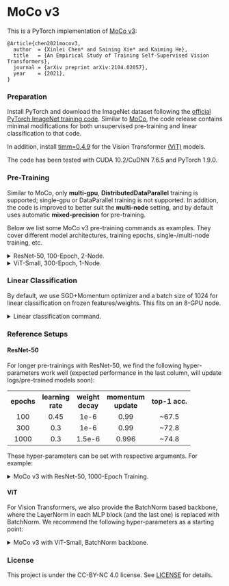# MoCo v3

This is a PyTorch implementation of [MoCo v3](https://arxiv.org/abs/2104.02057):
```
@Article{chen2021mocov3,
  author  = {Xinlei Chen* and Saining Xie* and Kaiming He},
  title   = {An Empirical Study of Training Self-Supervised Vision Transformers},
  journal = {arXiv preprint arXiv:2104.02057},
  year    = {2021},
}
```

### Preparation

Install PyTorch and download the ImageNet dataset following the [official PyTorch ImageNet training code](https://github.com/pytorch/examples/tree/master/imagenet). Similar to [MoCo](https://github.com/facebookresearch/moco), the code release contains minimal modifications for both unsupervised pre-training and linear classification to that code. 

In addition, install [timm=0.4.9](https://github.com/rwightman/pytorch-image-models) for the Vision Transformer [(ViT)](https://arxiv.org/abs/2010.11929) models.

The code has been tested with CUDA 10.2/CuDNN 7.6.5 and PyTorch 1.9.0.

### Pre-Training

Similar to MoCo, only **multi-gpu**, **DistributedDataParallel** training is supported; single-gpu or DataParallel training is not supported. In addition, the code is improved to better suit the **multi-node** setting, and by default uses automatic **mixed-precision** for pre-training.

Below we list some MoCo v3 pre-training commands as examples. They cover different model architectures, training epochs, single-/multi-node training, etc. 

<details>
<summary>ResNet-50, 100-Epoch, 2-Node.</summary>

This is the *default* setting for most hyper-parameters. With a batch size of 4096, the training fits into 2 nodes with a total of 16 Volta 32G GPUs. 

On the first node, run:
```
python main_moco.py \
  --dist-url 'tcp://[your node 1 address]:[specified port]'' \
  --multiprocessing-distributed --world-size 2 --rank 0 \
  [your imagenet-folder with train and val folders]
```
On the second node, run:
```
python main_moco.py \
  --dist-url 'tcp://[your node 1 address]:[specified port]' \
  --multiprocessing-distributed --world-size 2 --rank 1 \
  [your imagenet-folder with train and val folders]
```
</details>

<details>
<summary>ViT-Small, 300-Epoch, 1-Node.</summary>

With a batch size of 1024, ViT-Small fits into a single node of 8 Volta 32G GPUs:

```
python main_moco.py \
  -a vit_small -b 1024 \
  --optimizer=adamw --lr=1e-4 --weight-decay=.1 \
  --epochs=300 --warmup-epochs=40 \
  --moco-t=.2 \
  --dist-url 'tcp://localhost:10001' \
  --multiprocessing-distributed --world-size 1 --rank 0 \
  [your imagenet-folder with train and val folders]
```

Note that the smaller batch size: 1) facilitates stable training, as discussed in the [paper](https://arxiv.org/abs/2104.02057); and 2) cuts inter-node communication cost with single node training. Therefore, we highly recommend this setting for ViT-based explorations.

</details>

### Linear Classification

By default, we use SGD+Momentum optimizer and a batch size of 1024 for linear classification on frozen features/weights. This fits on an 8-GPU node.

<details>
<summary>Linear classification command.</summary>

```
python main_lincls.py \
  -a [architecture] \
  --dist-url 'tcp://localhost:10001' \
  --multiprocessing-distributed --world-size 1 --rank 0 \
  --pretrained [your checkpoint path]/[your checkpoint file].pth.tar \
  [your imagenet-folder with train and val folders]
```
</details>

### Reference Setups

#### ResNet-50

For longer pre-trainings with ResNet-50, we find the following hyper-parameters work well (expected performance in the last column, will update logs/pre-trained models soon):

<table><tbody>
<!-- START TABLE -->
<!-- TABLE HEADER -->
<th valign="center">epochs<br/></th>
<th valign="bottom">learning<br/>rate</th>
<th valign="bottom">weight<br/>decay</th>
<th valign="bottom">momentum<br/>update</th>
<th valign="center">top-1 acc.</th>
<!-- TABLE BODY -->
<tr>
<td align="center">100</td>
<td align="center">0.45</td>
<td align="center">1e-6</td>
<td align="center">0.99</td>
<td align="center">~67.5</td>
</tr>
<tr>
<td align="center">300</td>
<td align="center">0.3</td>
<td align="center">1e-6</td>
<td align="center">0.99</td>
<td align="center">~72.8</td>
</tr>
<tr>
<td align="center">1000</td>
<td align="center">0.3</td>
<td align="center">1.5e-6</td>
<td align="center">0.996</td>
<td align="center">~74.8</td>
</tr>
</tbody></table>

These hyper-parameters can be set with respective arguments. For example:

<details>
<summary>MoCo v3 with ResNet-50, 1000-Epoch Training.</summary>

On the first node, run:
```
python main_moco.py \
  --moco-m=0.996 --lr=.3 --wd=1.5e-6 --epochs=1000 \
  --dist-url "tcp://[your node 1 address]:[specified port]" \
  --multiprocessing-distributed --world-size 2 --rank 0 \
  [your imagenet-folder with train and val folders]
```
On the second node, run the same command as above, with `--rank 1`.
</details>

#### ViT

For Vision Transformers, we also provide the BatchNorm based backbone, where the LayerNorm in each MLP block (and the last one) is replaced with BatchNorm. We recommend the following hyper-parameters as a starting point:

<details>
<summary>MoCo v3 with ViT-Small, BatchNorm backbone.</summary>

```
python main_moco.py \
  -a vit_small -b 1024 \
  --vit-bn --vit-no-cls-token \
  --optimizer=adamw --lr=3e-4 --weight-decay=.05 \
  --epochs=300 --warmup-epochs=40 \
  --moco-t=.2 \
  --dist-url 'tcp://localhost:10001' \
  --multiprocessing-distributed --world-size 1 --rank 0 \
  [your imagenet-folder with train and val folders]
```

Note the changes in learning rate, weight decay, and removal of class token.
</details>

### License

This project is under the CC-BY-NC 4.0 license. See [LICENSE](LICENSE) for details.